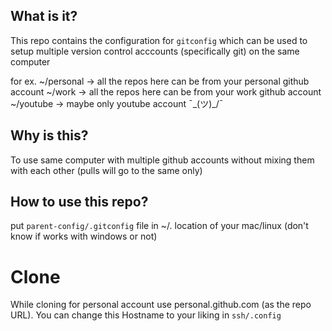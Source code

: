## What is it?
This repo contains the configuration for `gitconfig` which can be used to setup multiple version control acccounts (specifically  git) on the same computer

for ex.
~/personal -> all the repos here can be from your personal github account
~/work -> all the repos here can be from your work github account
~/youtube -> maybe only youtube account  ¯\_(ツ)_/¯

## Why is this?
To use same computer with multiple github accounts without mixing them with each other (pulls will go to the same only)

## How to use this repo?

put `parent-config/.gitconfig` file in ~/. location of your mac/linux (don't know if works with windows or not) 



# Clone
While cloning for personal account use personal.github.com (as the repo URL). You can change this Hostname to your liking in `ssh/.config`